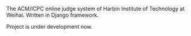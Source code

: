 The ACM/ICPC online judge system of Harbin Institute of Technology at Weihai. Written in Django framework.

Project is under development now.